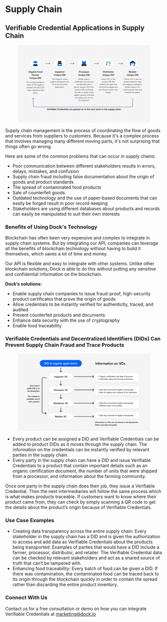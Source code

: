 # Supply Chain

## Verifiable Credential Applications in Supply Chain

<figure><img src="../../.gitbook/assets/food supply chain flow.jpeg" alt="Every party in the food supply chain can be given a decentralized identifier (DID)"><figcaption></figcaption></figure>

Supply chain management is the process of coordinating the flow of goods and services from suppliers to customers. Because it's a complex process that involves managing many different moving parts, it's not surprising that things often go wrong.&#x20;

Here are some of the common problems that can occur in supply chains:

* Poor communication between different stakeholders results in errors, delays, mistakes, and confusion
* Supply chain fraud including false documentation about the origin of goods and product standards
* The spread of contaminated food products&#x20;
* Sale of counterfeit goods
* Outdated technology and the use of paper-based documents that can easily be forged result in poor record-keeping&#x20;
* Stakeholders are using different databases about products and records can easily be manipulated to suit their own interests

### Benefits of Using Dock's Technology

Blockchain has often been very expensive and complex to integrate in supply chain systems. But by integrating our API, companies can leverage all the benefits of blockchain technology without having to build it themselves, which saves a lot of time and money.&#x20;

Our API is flexible and easy to integrate with other systems. Unlike other blockchain solutions, Dock is able to do this without putting any sensitive and confidential information on the blockchain.

**Dock’s solutions:**

* Enable supply chain companies to issue fraud-proof, high-security product certificates that prove the origin of goods
* Allow credentials to be instantly verified for authenticity, traced, and audited
* Prevent counterfeit products and documents
* Enhance data security with the use of cryptography
* Enable food traceability

### Verifiable Credentials and Decentralized Identifiers (DIDs) Can Prevent Supply Chain Fraud and Trace Products

<figure><img src="../../.gitbook/assets/Organic DID and VC flow.jpeg" alt="How decentralized identifiers (DIDs) and Verifiable Credentials can be used in the supply chain."><figcaption></figcaption></figure>

* Every product can be assigned a DID and Verifiable Credentials can be added to product DIDs as it moves through the supply chain. The information on the credentials can be instantly verified by relevant parties in the supply chain.
* Every party in the supply chain can have a DID and issue Verifiable Credentials to a product that contain important details such as an organic certification document, the number of units that were shipped from a processor, and information about the farming community.

Once one party in the supply chain does their job, they issue a Verifiable Credential. Then the next intermediaries will follow the same process which is what makes products traceable. If customers want to know where their product came from, they can check by simply scanning a QR code to get the details about the product’s origin because of Verifiable Credentials.&#x20;

### Use Case Examples

* Creating data transparency across the entire supply chain: Every stakeholder in the supply chain has a DID and is given the authorization to access and add data as Verifiable Credentials about the products being transported. Examples of parties that would have a DID include a farmer, processor, distributor, and retailer. The Verifiable Credential data can be checked by relevant stakeholders and act as a shared source of truth that can’t be tampered with.
* Enhancing food traceability: Every batch of food can be given a DID. If there was contamination, the contaminated food can be traced back to its origin through the blockchain quickly in order to contain the spread rather than discarding the entire product inventory.

### Connect With Us

Contact us for a free consultation or demo on how you can integrate Verifiable Credentials at marketing@dock.io&#x20;
